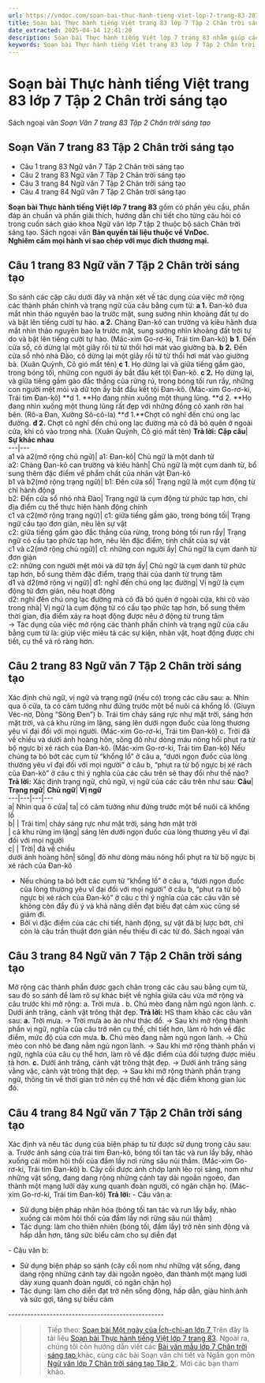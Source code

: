 ```yaml
---
url: https://vndoc.com/soan-bai-thuc-hanh-tieng-viet-lop-7-trang-83-287392
title: Soạn bài Thực hành tiếng Việt trang 83 lớp 7 Tập 2 Chân trời sáng tạo - Soạn Văn 7 trang 83 Tập 2 Chân trời sáng tạo - VnDoc.com
date_extracted: 2025-04-14 12:41:20
description: Soạn bài Thực hành tiếng Việt lớp 7 trang 83 nhằm giúp các em HS đạt kết quả tốt trong quá trình làm bài tập và học tập môn Ngữ văn lớp 7 sách Chân trời sáng tạo.
keywords: Soạn bài Thực hành tiếng Việt trang 83 lớp 7 Tập 2 Chân trời sáng tạo,Thực hành tiếng Việt lớp 7 trang 83 Tập 2 Chân trời sáng tạo,Soạn Văn 7 trang 83 Tập 2 Chân trời sáng tạo,Soạn Thực hành tiếng Việt lớp 7 trang 83,Soạn bài Thực hành tiếng Việt trang 83 lớp 7,soạn ngữ văn 7 bài Thực hành tiếng Việt trang 83,soạn bài thực hành tiếng việt lớp 7,soạn thực hành tiếng việt lớp 7
---
```


# Soạn bài Thực hành tiếng Việt trang 83 lớp 7 Tập 2 Chân trời sáng tạo
Sách ngoại văn
 _Soạn Văn 7 trang 83 Tập 2 Chân trời sáng tạo_
## **Soạn Văn 7 trang 83 Tập 2 Chân trời sáng tạo**
  * Câu 1 trang 83 Ngữ văn 7 Tập 2 Chân trời sáng tạo 
  * Câu 2 trang 83 Ngữ văn 7 Tập 2 Chân trời sáng tạo 
  * Câu 3 trang 84 Ngữ văn 7 Tập 2 Chân trời sáng tạo 
  * Câu 4 trang 84 Ngữ văn 7 Tập 2 Chân trời sáng tạo 

**Soạn bài Thực hành tiếng Việt lớp 7 trang 83** gồm có phần yêu cầu, phần đáp án chuẩn và phần giải thích, hướng dẫn chi tiết cho từng câu hỏi có trong cuốn  sách giáo khoa Ngữ văn lớp 7 tập 2 thuộc bộ sách Chân trời sáng tạo.
Sách ngoại văn
**Bản quyền tài liệu thuộc về VnDoc.  
Nghiêm cấm mọi hành vi sao chép với mục đích thương mại.**
## **Câu 1 trang 83 Ngữ văn 7 Tập 2 Chân trời sáng tạo**
So sánh các cặp câu dưới đây và nhận xét về tác dụng của việc mở rộng các thành phần chính và trạng ngữ của câu bằng cụm từ:
**a 1.** Đan-kô đưa mắt nhìn thảo nguyên bao la trước mặt, sung sướng nhìn khoảng đất tự do và bật lên tiếng cười tự hào.
**a 2.** Chàng Đan-kô can trường và kiêu hãnh đưa mắt nhìn thảo nguyên bao la trước mặt, sung sướng nhìn khoảng đất trời tự do và bật lên tiếng cười tự hào.
\(Mác-xim Go-rơ-ki, Trái tim Đan-kô\)
**b 1**. Đến cửa sổ, cô dừng lại một giây rồi từ từ thổi hơi mát vào giường bà.
**b 2.** Đến cửa sổ nhỏ nhà Đào, cô dừng lại một giây rồi từ từ thổi hơi mát vào giường bà.
\(Xuân Quỳnh, Cô gió mất tên\)
**c 1**. Họ dừng lại và giữa tiếng gầm gào, trong bóng tối, những con người ấy bắt đầu kết tội Đan-kô.
**c 2.** Họ dừng lại, và giữa tiếng gầm gào đắc thắng của rừng rú, trong bóng tối run rẩy, những con người mệt mỏi và dữ tợn ấy bắt đầu kết tội Đan-kô.
\(Mác-xim Go-rơ-ki, Trái tim Đan-kô\)
**d 1. **Họ đang nhìn xuống một thung lũng.
**d 2. **Họ đang nhìn xuống một thung lũng rất đẹp với những đồng cỏ xanh rờn hai bên.
\(Rô-a Đan, Xưởng Sô-cô-la\)
**đ 1.**Chợt cô nghĩ đến chú ong lạc đường.
**đ 2.** Chợt cô nghĩ đến chú ong lạc đường mà cô đã bỏ quên ở ngoài cửa, khi cô vào trong nhà.
\(Xuân Quỳnh, Cô gió mất tên\)
**Trả lời:**
**Cặp câu**| **Sự khác nhau**  
---|---  
a1 và a2\(mở rộng chủ ngữ\)| a1: Đan-kô| Chủ ngữ là một danh từ  
a2: Chàng Đan-kô can trường và kiêu hãnh| Chủ ngữ là một cụm danh từ, bổ sung thêm đặc điểm về phẩm chất của nhân vật Đan-kô  
b1 và b2\(mở rộng trạng ngữ\)| b1: Đến cửa sổ| Trạng ngữ là một cụm động từ chỉ hành động  
b2: Đến cửa sổ nhỏ nhà Đào| Trạng ngữ là cụm động từ phức tạp hơn, chỉ địa điểm cụ thể thực hiện hành động chính  
c1 và c2\(mở rộng trạng ngữ\)| c1: giữa tiếng gầm gào, trong bóng tối| Trạng ngữ cấu tạo đơn giản, nêu lên sự vật  
c2: giữa tiếng gầm gào đắc thắng của rừng, trong bóng tối run rẩy| Trạng ngữ có cấu tạo phức tạp hơn, nêu lên đặc điểm, tính chất của sự vật  
c1 và c2\(mở rộng chủ ngữ\)| c1: những con người ấy| Chủ ngữ là cụm danh từ đơn giản  
c2: những con người mệt mỏi và dữ tợn ấy| Chủ ngữ là cụm danh từ phức tạp hơn, bổ sung thêm đặc điểm, trạng thái của danh từ trung tâm  
d1 và d2\(mở rộng vị ngữ\)| d1: nghĩ đến chú ong lạc đường| Vị ngữ là cụm động từ đơn giản, nêu hoạt động  
d2: nghĩ đến chú ong lạc đường mà cô đã bỏ quên ở ngoài cửa, khi cô vào trong nhà| Vị ngữ là cụm động từ có cấu tạo phức tạp hơn, bổ sung thêm thời gian, địa điểm xảy ra hoạt động được nêu ở động từ trung tâm  
→ Tác dụng của việc mở rộng các thành phần chính và trạng ngữ của câu bằng cụm từ là: giúp việc miêu tả các sự kiện, nhân vật, hoạt động được chi tiết, cụ thể và rõ ràng hơn.  
## **Câu 2 trang 83 Ngữ văn 7 Tập 2 Chân trời sáng tạo**
Xác định chủ ngữ, vị ngữ và trạng ngữ \(nếu có\) trong các câu sau:
a. Nhìn qua ô cửa, ta có cảm tưởng như đứng trước một bể nuôi cá khổng lồ.
\(Giuyn Véc-nơ, Dòng “Sông Đen”\)
b. Trái tim cháy sáng rực như mặt trời, sáng hơn mặt trời, và cả khu rừng im lặng, sáng lên dưới ngọn đuốc của lòng thương yêu vĩ đại đối với mọi người.
\(Mác-xim Go-rơ-ki, Trái tim Đan-kô\)
c. Trời đã về chiều và dưới ánh hoàng hôn, sông đỏ như dòng máu nóng hổi phụt ra từ bộ ngực bị xé rách của Đan-kô.
\(Mác-xim Go-rơ-ki, Trái tim Đan-kô\)
Nếu chúng ta bỏ bớt các cụm từ “khổng lồ” ở câu a, “dưới ngọn đuốc của lòng thường yêu vĩ đại đối với mọi người” ở câu b, “phụt ra từ bộ ngực bị xé rách của Đan-kô” ở câu c thì ý nghĩa của các câu trên sẽ thay đổi như thế nào?
**Trả lời:**
Xác định trạng ngữ, chủ ngữ, vị ngữ của các câu trên như sau:
**Câu**| **Trạng ngữ**| **Chủ ngữ**| **Vị ngữ**  
---|---|---|---  
a| Nhìn qua ô cửa| ta| có cảm tưởng như đứng trước một bể nuôi cá khổng lồ  
b| | Trái tim| cháy sáng rực như mặt trời, sáng hơn mặt trời  
| cả khu rừng im lặng| sáng lên dưới ngọn đuốc của lòng thương yêu vĩ đại đối với mọi người  
c| | Trời| đã về chiều  
dưới ánh hoàng hôn| sông| đỏ như dòng máu nóng hổi phụt ra từ bộ ngực bị xé rách của Đan-kô  
  * Nếu chúng ta bỏ bớt các cụm từ “khổng lồ” ở câu a, “dưới ngọn đuốc của lòng thường yêu vĩ đại đối với mọi người” ở câu b, “phụt ra từ bộ ngực bị xé rách của Đan-kô” ở câu c thì ý nghĩa của các câu văn sẽ không còn đầy đủ ý và khả năng diễn đạt biểu đạt cảm xúc cũng sẽ giảm đi.
  * Bởi vì đặc điểm của các chi tiết, hành động, sự vật đã bị lược bớt, chỉ còn là câu trần thuật đơn giản nếu thiếu đi các từ đó.
Sách ngoại văn
  
## **Câu 3 trang 84 Ngữ văn 7 Tập 2 Chân trời sáng tạo**
Mở rộng các thành phần được gạch chân trong các câu sau bằng cụm từ, sau đó so sánh để làm rõ sự khác biệt về nghĩa giữa câu vừa mở rộng và câu trước khi mở rộng:
a. Trời mưa .
b. Chú mèo đang nằm ngủ ngon lành.
c. Dưới ánh trăng, cảnh vật trông thật đẹp.
**Trả lời:**
HS tham khảo các câu văn sau:
**a.** Trời mưa. → Trời mưa ào ào như thác đổ.
→ Sau khi mở rộng thành phần vị ngữ, nghĩa của câu trở nên cụ thể, chi tiết hơn, làm rõ hơn về đặc điểm, mức độ của cơn mưa.
**b.** Chú mèo đang nằm ngủ ngon lành. → Chú mèo con nhỏ bé đang nằm ngủ ngon lành.
→ Sau khi mở rộng thành phần vị ngữ, nghĩa của câu cụ thể hơn, làm rõ về đặc điểm của đối tượng được miêu tả hơn.
**c.** Dưới ánh trăng, cảnh vật trông thật đẹp. → Dưới ánh trăng sáng vằng vặc, cảnh vật trông thật đẹp.
→ Sau khi mở rộng thành phần trạng ngữ, thông tin về thời gian trở nên cụ thể hơn về đặc điểm khong gian lúc đó.
## **Câu 4 trang 84 Ngữ văn 7 Tập 2 Chân trời sáng tạo**
Xác định và nêu tác dụng của biện pháp tu từ được sử dụng trong câu sau:
a. Trước ánh sáng của trái tim Đan-kô, bóng tối tan tác và run lẩy bẩy, nhào xuống cái mõm hôi thối của đầm lầy nơi rừng sâu núi thẳm.
\(Mác-xim Go-rơ-ki, Trái tim Đan-kô\)
b. Cây cối được ánh chớp lạnh lẽo rọi sáng, nom như những vật sống, đang dang rộng những cánh tay dài ngoằn ngoèo, đan thành một mạng lưới dày xung quanh đoàn người, có ngăn chặn họ.
\(Mác-xim Go-rơ-ki, Trái tim Đan-kô\)
**Trả lời:**
\- Câu văn a:
  * Sử dụng biện pháp nhân hóa \(bóng tối tan tác và run lẩy bẩy, nhào xuống cái mõm hôi thối của đầm lầy nơi rừng sâu núi thẳm\)
  * Tác dụng: làm cho thiên nhiên \(bóng tối, đầm lầy\) trở nên sinh động và hấp dẫn hơn, tăng sức biểu cảm cho sự diễn đạt

\- Câu văn b:
  * Sử dụng biện pháp so sánh \(cây cối nom như những vật sống, đang dang rộng những cánh tay dài ngoằn ngoèo, đan thành một mạng lưới dày xung quanh đoàn người, có ngăn chặn họ\)
  * Tác dụng: làm cho diễn đạt trở nên sống động, hấp dẫn, giàu hình ảnh và sức gợi, tăng sự biểu cảm

\-------------------------------------------------
>> Tiếp theo: [Soạn bài Một ngày của Ích-chi-an lớp 7 ](<https://vndoc.com/soan-bai-mot-ngay-cua-ich-chi-an-ichtyan-lop-7-trang-84-287398>)
Trên đây là tài liệu [Soạn bài Thực hành tiếng Việt lớp 7 trang 83](<https://vndoc.com/soan-bai-thuc-hanh-tieng-viet-lop-7-trang-83-287392>). Ngoài ra, chúng tôi còn hướng dẫn viết các [ Bài văn mẫu lớp 7 Chân trời sáng tạo ](<https://vndoc.com/van-mau-lop-7ctst>) khác, cùng các bài Soạn văn chi tiết và Ngắn gọn môn [ Ngữ văn lớp 7 Chân trời sáng tạo Tập 2 ](<https://vndoc.com/ngu-van-7-ctst-tap2>) . Mời các bạn tham khảo.
